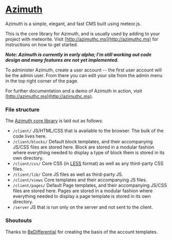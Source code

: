 # [Azimuth](http://github.com/mcrider/azimuth)

Azimuth is a simple, elegant, and fast CMS built using meteor.js.

This is the core library for Azimuth, and is usually used by adding to your project with meteorite.  Visit [http://azimuthc.ms](http://azimuthc.ms) for instructions on how to get started.

***Note: Azimuth is currently in early alpha; I'm still working out code design and many features are not yet implemented.***

To administer Azimuth, create a user account -- the first user account will be the admin user.  From there you can edit your site from the admin menu in the top right corner of the page.

For further documentation and a demo of Azimuth in action, visit [http://azimuthc.ms](http://azimuthc.ms).

### File structure

The [Azimuth core library](http://github.com/mcrider/azimuth-core) is laid out as follows:

*   `/client/` JS/HTML/CSS that is available to the browser.  The bulk of the code lives here.
*   `/client/blocks/` Default block templates, and their accompanying JS/CSS files are stored here.  Block are stored in a modular fashion where everything needed to display a type of block them is stored in its own directory.
*   `/client/css/` Core CSS (in [LESS](http://lesscss.org/) format) as well as any third-party CSS files.
*   `/client/lib/` Core JS files as well as third-party JS.
*   `/client/views` Core templates and their accompanying JS files.
*   `/client/pages/` Default Page templates, and their accompanying JS/CSS files are stored here.  Pages are stored in a modular fashion where everything needed to display a page template is stored in its own directory.
*   `/server` JS that is run only on the server and not sent to the client.

### Shoutouts

Thanks to [BeDifferential](https://github.com/BeDifferential/accounts-entry/) for creating the basis of the account templates.

